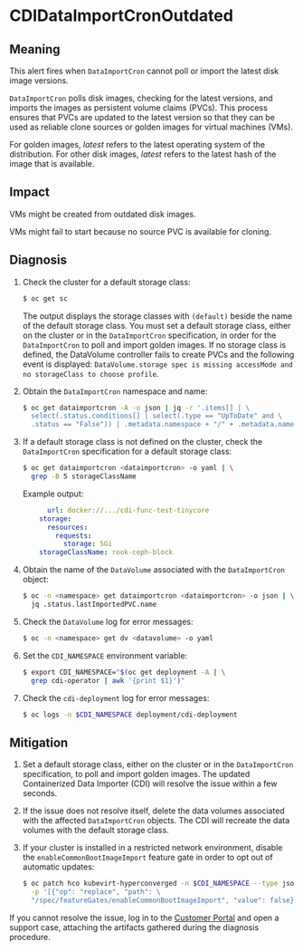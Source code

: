 # CDIDataImportCronOutdated

## Meaning

This alert fires when `DataImportCron` cannot poll or import the latest disk
image versions.

`DataImportCron` polls disk images, checking for the latest versions, and
imports the images as persistent volume claims (PVCs). This process ensures
that PVCs are updated to the latest version so that they can be used as
reliable clone sources or golden images for virtual machines (VMs).

For golden images, _latest_ refers to the latest operating system of the
distribution. For other disk images, _latest_ refers to the latest hash of the
image that is available.

## Impact

VMs might be created from outdated disk images.

VMs might fail to start because no source PVC is available for cloning.

## Diagnosis

1. Check the cluster for a default storage class:

   ```bash
   $ oc get sc
   ```

   The output displays the storage classes with `(default)` beside the name
   of the default storage class. You must set a default storage class, either on
   the cluster or in the `DataImportCron` specification, in order for the
   `DataImportCron` to poll and import golden images. If no storage class is
   defined, the DataVolume controller fails to create PVCs and the following
   event is displayed: `DataVolume.storage spec is missing accessMode and no
   storageClass to choose profile`.

2. Obtain the `DataImportCron` namespace and name:

   ```bash
   $ oc get dataimportcron -A -o json | jq -r '.items[] | \
     select(.status.conditions[] | select(.type == "UpToDate" and \
     .status == "False")) | .metadata.namespace + "/" + .metadata.name'
   ```

3. If a default storage class is not defined on the cluster, check the
`DataImportCron` specification for a default storage class:

   ```bash
   $ oc get dataimportcron <dataimportcron> -o yaml | \
     grep -B 5 storageClassName
   ```

   Example output:

   ```yaml
         url: docker://.../cdi-func-test-tinycore
       storage:
         resources:
           requests:
             storage: 5Gi
       storageClassName: rook-ceph-block
   ```

4. Obtain the name of the `DataVolume` associated with the `DataImportCron`
object:

   ```bash
   $ oc -n <namespace> get dataimportcron <dataimportcron> -o json | \
     jq .status.lastImportedPVC.name
   ```

5. Check the `DataVolume` log for error messages:

   ```bash
   $ oc -n <namespace> get dv <datavolume> -o yaml
   ```

6. Set the `CDI_NAMESPACE` environment variable:

   ```bash
   $ export CDI_NAMESPACE="$(oc get deployment -A | \
     grep cdi-operator | awk '{print $1}')"
   ```

7. Check the `cdi-deployment` log for error messages:

   ```bash
   $ oc logs -n $CDI_NAMESPACE deployment/cdi-deployment
   ```

## Mitigation

1. Set a default storage class, either on the cluster or in the `DataImportCron`
specification, to poll and import golden images. The updated Containerized Data
Importer (CDI) will resolve the issue within a few seconds.
2. If the issue does not resolve itself, delete the data volumes associated
with the affected `DataImportCron` objects. The CDI will recreate the data
volumes with the default storage class.
3. If your cluster is installed in a restricted network environment, disable
the `enableCommonBootImageImport` feature gate in order to opt out of automatic
updates:

   ```bash
   $ oc patch hco kubevirt-hyperconverged -n $CDI_NAMESPACE --type json \
     -p '[{"op": "replace", "path": \
     "/spec/featureGates/enableCommonBootImageImport", "value": false}]'
   ```

If you cannot resolve the issue, log in to the
[Customer Portal](https://access.redhat.com) and open a support case, attaching
the artifacts gathered during the diagnosis procedure.